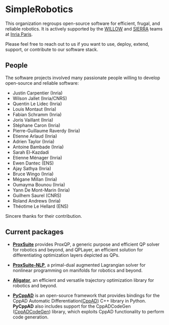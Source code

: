 # SimpleRobotics

This organization regroups open-source software for efficient, frugal, and reliable robotics.
It is actively supported by the [WILLOW](https://www.di.ens.fr/willow/) and [SIERRA](https://www.di.ens.fr/sierra/) teams at [Inria Paris](https://www.inria.fr/en).

Please feel free to reach out to us if you want to use, deploy, extend, support, or contribute to our software stack.

## People

The software projects involved many passionate people willing to develop open-source and reliable software:
- Justin Carpentier (Inria)
- Wilson Jallet (Inria/CNRS)
- Quentin Le Lidec (Inria)
- Louis Montaut (Inria)
- Fabian Schramm (Inria)
- Joris Vaillant (Inria)
- Stéphane Caron (Inria)
- Pierre-Guillaume Raverdy (Inria)
- Etienne Arlaud (Inria)
- Adrien Taylor (Inria)
- Antoine Bambade (Inria)
- Sarah El-Kazdadi
- Etienne Ménager (Inria)
- Ewen Dantec (ENS)
- Ajay Sathya (Inria)
- Bruce Wingo (Inria)
- Mégane Millan (Inria)
- Oumayma Bounou (Inria)
- Yann De Mont-Marin (Inria)
- Guilhem Saurel (CNRS)
- Roland Andrews (Inria)
- Théotime Le Hellard (ENS)

Sincere thanks for their contribution.

## Current packages

- [**ProxSuite**](https://github.com/Simple-Robotics/proxsuite) provides ProxQP, a generic purpose and efficient QP solver for robotics and beyond, and QPLayer, an efficient solution for differentiating optimization layers depicted as QPs.

- [**ProxSuite-NLP**](https://github.com/Simple-Robotics/proxsuite-nlp), a primal-dual augmented Lagrangian solver for nonlinear programming on manifolds for robotics and beyond.

- [**Aligator**](https://github.com/Simple-Robotics/aligator), an efficient and versatile trajectory optimization library for robotics and beyond.

- [**PyCppAD**](https://github.com/Simple-Robotics/pycppad) is an open-source framework that provides bindings for the CppAD Automatic Differentiation([CppAD](https://coin-or.github.io/CppAD/doc/cppad.htm)) C++ library in Python. **PyCppAD** also includes support for the CppADCodeGen ([CppADCodeGen](https://github.com/joaoleal/CppADCodeGen)) library, which exploits CppAD functionality to perform code generation.


